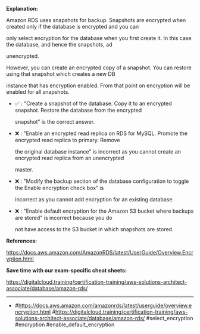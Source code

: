 **Explanation:**

Amazon RDS uses snapshots for backup. Snapshots are encrypted when created only if the database is encrypted and you can

only select encryption for the database when you first create it. In this case the database, and hence the snapshots, ad

unencrypted.

However, you can create an encrypted copy of a snapshot. You can restore using that snapshot which creates a new DB

instance that has encryption enabled. From that point on encryption will be enabled for all snapshots.

- ✅ :  "Create a snapshot of the database. Copy it to an encrypted snapshot. Restore the database from the encrypted

  snapshot" is the correct answer.

- ❌ :  "Enable an encrypted read replica on RDS for MySQL. Promote the encrypted read replica to primary. Remove

  the original database instance" is incorrect as you cannot create an encrypted read replica from an unencrypted

  master.

- ❌ :  "Modify the backup section of the database configuration to toggle the Enable encryption check box" is

  incorrect as you cannot add encryption for an existing database.

- ❌ :  "Enable default encryption for the Amazon S3 bucket where backups are stored" is incorrect because you do

  not have access to the S3 bucket in which snapshots are stored.

**References:**

<https://docs.aws.amazon.com/AmazonRDS/latest/UserGuide/Overview.Encryption.html>

**Save time with our exam-specific cheat sheets:**

<https://digitalcloud.training/certification-training/aws-solutions-architect-associate/database/amazon-rds/>

----

- #<https://docs.aws.amazon.com/amazonrds/latest/userguide/overview.encryption.html> #<https://digitalcloud.training/certification-training/aws-solutions-architect-associate/database/amazon-rds/> #select_encryption #encryption #enable_default_encryption
